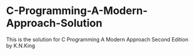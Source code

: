# C-Programming-A-Modern-Approach-Solution
This is the solution for C Programming A Modern Approach Second Edition by K.N.King
